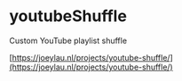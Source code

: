# youtubeShuffle

Custom YouTube playlist shuffle

[https://joeylau.nl/projects/youtube-shuffle/](https://joeylau.nl/projects/youtube-shuffle/)

